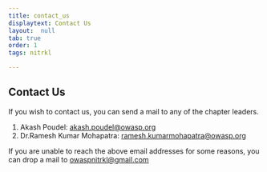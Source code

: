 ```yaml
---
title: contact_us
displaytext: Contact Us
layout:  null
tab: true
order: 1
tags: nitrkl

---
```


## Contact Us

If you wish to contact us, you can send a mail to any of the chapter leaders.

1. Akash Poudel: <akash.poudel@owasp.org>
2. Dr.Ramesh Kumar Mohapatra: <ramesh.kumarmohapatra@owasp.org>

If you are unable to reach the above email addresses for some reasons, you can drop a mail to 
<owaspnitrkl@gmail.com> 
